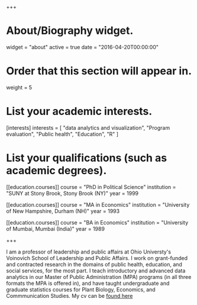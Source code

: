+++
# About/Biography widget.
widget = "about"
active = true
date = "2016-04-20T00:00:00"

# Order that this section will appear in.
weight = 5

# List your academic interests.
[interests]
  interests = [
    "data analytics and visualization",
    "Program evaluation",
    "Public health",
    "Education",
    "R"
  ]

# List your qualifications (such as academic degrees).
[[education.courses]]
  course = "PhD in Political Science"
  institution = "SUNY at Stony Brook, Stony Brook (NY)"
  year = 1999

[[education.courses]]
  course = "MA in Economics"
  institution = "University of New Hampshire, Durham (NH)"
  year = 1993

[[education.courses]]
  course = "BA in Economics"
  institution = "University of Mumbai, Mumbai (India)"
  year = 1989
 
+++

I am a professor of leadership and public affairs at Ohio Universty's Voinovich School of Leadership and Public Affairs. I work on grant-funded and contracted research in the domains of public health, education, and social services, for the most part. I teach introductory and advanced data analytics in our Master of Public Administration (MPA) programs (in all three formats the MPA is offered in), and have taught undergraduate and graduate statistics courses for Plant Biology, Economics, and Commmunication Studies. My cv can be  [found here](https://app.box.com/s/fnr79ytruzwetst1d3ac73rcftqlat73)  
